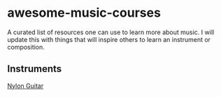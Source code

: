 # awesome-music-courses
A curated list of resources one can use to learn more about music.  I will update this with things that will inspire others to learn an instrument or composition.

## Instruments

[Nylon Guitar](./Instruments/Nylon%20Guitar/README.md)
